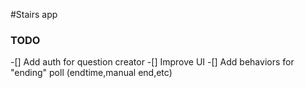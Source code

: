 #Stairs app

### TODO

-[] Add auth for question creator
-[] Improve UI
-[] Add behaviors for "ending" poll (endtime,manual end,etc)
